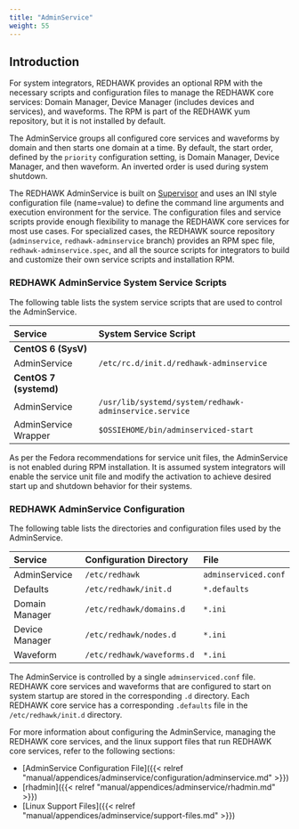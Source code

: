 ```yaml
---
title: "AdminService"
weight: 55
---
```


## Introduction

For system integrators, REDHAWK provides an optional RPM with the necessary scripts and configuration files to manage the REDHAWK core services: Domain Manager, Device Manager (includes devices and services), and waveforms. The RPM is part of the REDHAWK yum repository, but it is not installed by default.

The AdminService groups all configured core services and waveforms by domain and then starts one domain at a time. By default, the start order, defined by the `priority` configuration setting, is Domain Manager, Device Manager, and then waveform. An inverted order is used during system shutdown.

The REDHAWK AdminService is built on [Supervisor](<http://supervisord.org>) and uses an INI style configuration file (name=value) to define the command line arguments and execution environment for the service. The configuration files and service scripts provide enough flexibility to manage the REDHAWK core services for most use cases. For specialized cases, the REDHAWK source repository (`adminservice`, `redhawk-adminservice` branch) provides an RPM spec file, `redhawk-adminservice.spec`, and all the source scripts for integrators to build and customize their own service scripts and installation RPM.

### REDHAWK AdminService System Service Scripts

The following table lists the system service scripts that are used to control the AdminService.

| **Service**            | **System Service Script**                              |
| :--------------------- | :----------------------------------------------------- |
| **CentOS 6 (SysV)**    |                                                        |
| AdminService           | `/etc/rc.d/init.d/redhawk-adminservice`                |
| **CentOS 7 (systemd)** |                                                        |
| AdminService           | `/usr/lib/systemd/system/redhawk-adminservice.service` |
| AdminService Wrapper   | `$OSSIEHOME/bin/adminserviced-start`                   |

 As per the Fedora recommendations for service unit files, the AdminService is not enabled during RPM installation. It is assumed system integrators will enable the service unit file and modify the activation to achieve desired start up and shutdown behavior for their systems.

### REDHAWK AdminService Configuration

 The following table lists the directories and configuration files used by the AdminService.

| **Service**    | **Configuration Directory**   | **File**             |
| :------------- | :---------------------------- | :------------------- |
| AdminService   | `/etc/redhawk`                | `adminserviced.conf` |
| Defaults       | `/etc/redhawk/init.d`         | `*.defaults`         |
| Domain Manager | `/etc/redhawk/domains.d`      | `*.ini`              |
| Device Manager | `/etc/redhawk/nodes.d`        | `*.ini`              |
| Waveform       | `/etc/redhawk/waveforms.d`    | `*.ini`              |

 The AdminService is controlled by a single `adminserviced.conf` file. REDHAWK core services and waveforms that are configured to start on system startup are stored in the corresponding `.d` directory. Each REDHAWK core service has a corresponding `.defaults` file in the `/etc/redhawk/init.d` directory.

 For more information about configuring the AdminService, managing the REDHAWK core services, and the linux support files that run REDHAWK core services, refer to the following sections:

 - [AdminService Configuration File]({{< relref "manual/appendices/adminservice/configuration/adminservice.md" >}})
 - [rhadmin]({{< relref "manual/appendices/adminservice/rhadmin.md" >}})
 - [Linux Support Files]({{< relref "manual/appendices/adminservice/support-files.md" >}})
